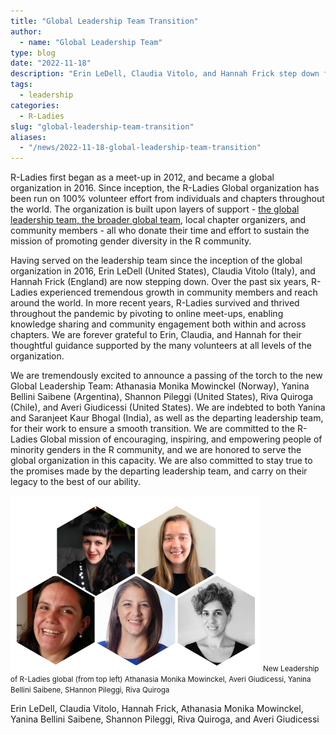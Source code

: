 ```yaml
---
title: "Global Leadership Team Transition"
author:
  - name: "Global Leadership Team"
type: blog
date: "2022-11-18"
description: "Erin LeDell, Claudia Vitolo, and Hannah Frick step down from the Global Leadership Team."
tags:
  - leadership
categories:
  - R-Ladies
slug: "global-leadership-team-transition"
aliases:
  - "/news/2022-11-18-global-leadership-team-transition"
---
```


R-Ladies first began as a meet-up in 2012, and became a global organization in 2016.
Since inception, the R-Ladies Global organization has been run on 100% volunteer effort from individuals and chapters throughout the world.
The organization is built upon layers of support - [the global leadership team, the broader global team](/about-us/team/), local chapter organizers, and community members - all who donate their time and effort to sustain the mission of promoting gender diversity in the R community.

Having served on the leadership team since the inception of the global organization in 2016, Erin LeDell (United States), Claudia Vitolo (Italy), and Hannah Frick (England) are now stepping down.
Over the past six years, R-Ladies experienced tremendous growth in community members and reach around the world.
In more recent years, R-Ladies survived and thrived throughout the pandemic by pivoting to online meet-ups, enabling knowledge sharing and community engagement both within and across chapters.
We are forever grateful to Erin, Claudia, and Hannah for their thoughtful guidance supported by the many volunteers at all levels of the organization.

We are tremendously excited to announce a passing of the torch to the new Global Leadership Team: Athanasia Monika Mowinckel (Norway), Yanina Bellini Saibene (Argentina), Shannon Pileggi (United States), Riva Quiroga (Chile), and Averi Giudicessi (United States).
We are indebted to both Yanina and Saranjeet Kaur Bhogal (India), as well as the departing leadership team, for their work to ensure a smooth transition.
We are committed to the R-Ladies Global mission of encouraging, inspiring, and empowering people of minority genders in the R community, and we are honored to serve the global organization in this capacity.
We are also committed to stay true to the promises made by the departing leadership team, and carry on their legacy to the best of our ability.

![New Leadership of R-Ladies global (from top left) Athanasia Monika Mowinckel, Averi Giudicessi, Yanina Bellini Saibene, SHannon Pileggi, Riva Quiroga](new-team.png)
<small>New Leadership of R-Ladies global (from top left) Athanasia Monika Mowinckel, Averi Giudicessi, Yanina Bellini Saibene, SHannon Pileggi, Riva Quiroga</small>

Erin LeDell, Claudia Vitolo, Hannah Frick, Athanasia Monika Mowinckel, Yanina Bellini Saibene, Shannon Pileggi, Riva Quiroga, and Averi Giudicessi

